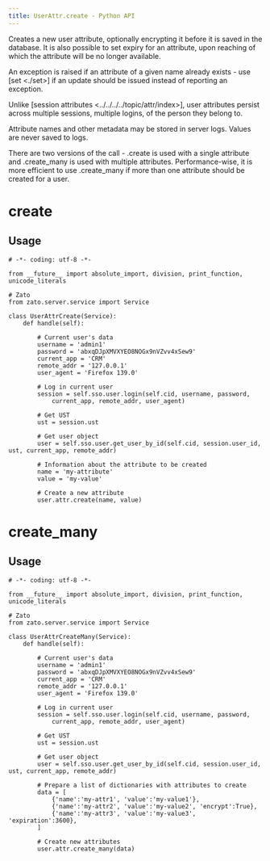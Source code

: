 ```yaml
---
title: UserAttr.create - Python API
---
```


Creates a new user attribute, optionally encrypting it before it is saved in the database. It is also possible to set expiry
for an attribute, upon reaching of which the attribute will be no longer available.

An exception is raised if an attribute of a given name already exists - use [set \<./set\>] if an
update should be issued instead of reporting an exception.

Unlike [session attributes \<../../../../topic/attr/index\>], user attributes persist across multiple sessions, multiple logins,
of the person they belong to.

Attribute names and other metadata may be stored in server logs. Values are never saved to logs.

There are two versions of the call - .create is used with a single attribute and .create_many is used with multiple attributes.
Performance-wise, it is more efficient to use .create_many if more than one attribute should be created for a user.

create
======

Usage
-----

``` {.python}
# -*- coding: utf-8 -*-

from __future__ import absolute_import, division, print_function, unicode_literals

# Zato
from zato.server.service import Service

class UserAttrCreate(Service):
    def handle(self):

        # Current user's data
        username = 'admin1'
        password = 'abxqDJpXMVXYEO8NOGx9nVZvv4xSew9'
        current_app = 'CRM'
        remote_addr = '127.0.0.1'
        user_agent = 'Firefox 139.0'

        # Log in current user
        session = self.sso.user.login(self.cid, username, password,
            current_app, remote_addr, user_agent)

        # Get UST
        ust = session.ust

        # Get user object
        user = self.sso.user.get_user_by_id(self.cid, session.user_id, ust, current_app, remote_addr)

        # Information about the attribute to be created
        name = 'my-attribute'
        value = 'my-value'

        # Create a new attribute
        user.attr.create(name, value)
```

create_many
===========

Usage
-----

``` {.python}
# -*- coding: utf-8 -*-

from __future__ import absolute_import, division, print_function, unicode_literals

# Zato
from zato.server.service import Service

class UserAttrCreateMany(Service):
    def handle(self):

        # Current user's data
        username = 'admin1'
        password = 'abxqDJpXMVXYEO8NOGx9nVZvv4xSew9'
        current_app = 'CRM'
        remote_addr = '127.0.0.1'
        user_agent = 'Firefox 139.0'

        # Log in current user
        session = self.sso.user.login(self.cid, username, password,
            current_app, remote_addr, user_agent)

        # Get UST
        ust = session.ust

        # Get user object
        user = self.sso.user.get_user_by_id(self.cid, session.user_id, ust, current_app, remote_addr)

        # Prepare a list of dictionaries with attributes to create
        data = [
            {'name':'my-attr1', 'value':'my-value1'},
            {'name':'my-attr2', 'value':'my-value2', 'encrypt':True},
            {'name':'my-attr3', 'value':'my-value3', 'expiration':3600},
        ]

        # Create new attributes
        user.attr.create_many(data)
```
